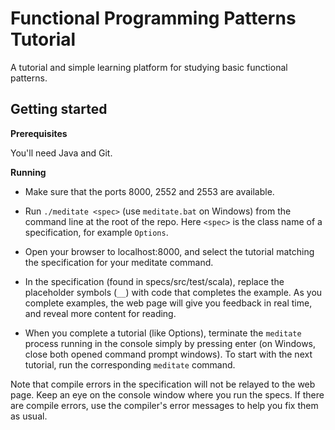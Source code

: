 # Functional Programming Patterns Tutorial

A tutorial and simple learning platform for studying basic functional patterns.

## Getting started

**Prerequisites**

You'll need Java and Git.

**Running**

* Make sure that the ports 8000, 2552 and 2553 are available.

* Run `./meditate <spec>` (use `meditate.bat` on Windows) from the command line at the root of the repo. Here `<spec>` is the class name of a specification, for example `Options`.

* Open your browser to localhost:8000, and select the tutorial matching the specification for your meditate command.

* In the specification (found in specs/src/test/scala), replace the placeholder symbols (`__`) with code that completes the example. As you complete examples, the web page will give you feedback in real time, and reveal more content for reading.

* When you complete a tutorial (like Options), terminate the `meditate` process running in the console simply by pressing enter (on Windows, close both opened command prompt windows). To start with the next tutorial, run the corresponding `meditate` command.

Note that compile errors in the specification will not be relayed to the web page. Keep an eye on the console window where you run the specs. If there are compile errors, use the compiler's error messages to help you fix them as usual.
